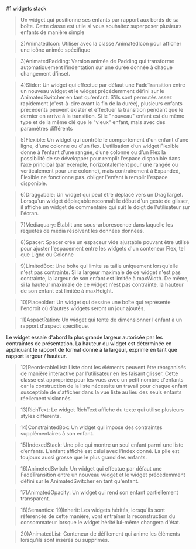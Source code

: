 #1 widgets stack
>Un widget qui positionne ses enfants par rapport aux bords de sa boîte.
Cette classe est utile si vous souhaitez superposer plusieurs enfants de manière simple

>2)AnimatedIcon:
Utiliser avec la classe AnimatedIcon pour afficher une icône animée spécifique

>3)AnimatedPadding:
Version animée de Padding qui transforme automatiquement l'indentation sur une durée donnée à chaque changement d'inset.

>4)Slider:
Un widget qui effectue par défaut une FadeTransition entre un nouveau widget et le widget précédemment défini sur le AnimatedSwitcher en tant qu'enfant.
S'ils sont permutés assez rapidement (c'est-à-dire avant la fin de la durée), plusieurs enfants précédents peuvent exister et effectuer la transition pendant que le dernier en arrive à la transition.
Si le "nouveau" enfant est du même type et de la même clé que le "vieux" enfant, mais avec des paramètres différents

>5)Flexible:
Un widget qui contrôle le comportement d'un enfant d'une ligne, d'une colonne ou d'un flex.
L’utilisation d’un widget Flexible donne à l’enfant d’une rangée, d’une colonne ou d’un Flex la possibilité de se développer pour remplir l’espace disponible dans l’axe principal (par exemple, horizontalement pour une rangée ou verticalement pour une colonne), mais contrairement à Expanded, Flexible ne fonctionne pas. obliger l'enfant à remplir l'espace disponible.

>6)Draggabale:
Un widget qui peut être déplacé vers un DragTarget.
Lorsqu'un widget déplaçable reconnaît le début d'un geste de glisser, il affiche un widget de commentaire qui suit le doigt de l'utilisateur sur l'écran.

>7)Mediaquary:
Établit une sous-arborescence dans laquelle les requêtes de média résolvent les données données.

>8)Spacer:
Spacer crée un espaceur vide ajustable pouvant être utilisé pour ajuster l'espacement entre les widgets d'un conteneur Flex, tel que Ligne ou Colonne

>9)LimitedBox:
Une boîte qui limite sa taille uniquement lorsqu'elle n'est pas contrainte.
Si la largeur maximale de ce widget n'est pas contrainte, la largeur de son enfant est limitée à maxWidth. De même, si la hauteur maximale de ce widget n'est pas contrainte, la hauteur de son enfant est limitée à maxHeight.

>10)Placeolder:
Un widget qui dessine une boîte qui représente l'endroit où d'autres widgets seront un jour ajoutés.

>11)AspactRation:
Un widget qui tente de dimensionner l'enfant à un rapport d'aspect spécifique.

Le widget essaie d'abord la plus grande largeur autorisée par les contraintes de présentation. La hauteur du widget est déterminée en appliquant le rapport de format donné à la largeur, exprimé en tant que rapport largeur / hauteur.

>12)ReorderableList:
Liste dont les éléments peuvent être réorganisés de manière interactive par l'utilisateur en les faisant glisser.
Cette classe est appropriée pour les vues avec un petit nombre d'enfants car la construction de la liste nécessite un travail pour chaque enfant susceptible de s'afficher dans la vue liste au lieu des seuls enfants réellement visionnés.

>13)RichText:
Le widget RichText affiche du texte qui utilise plusieurs styles différents.

>14)ConstraintedBox:
Un widget qui impose des contraintes supplémentaires à son enfant.

>15)IndexedStack:
Une pile qui montre un seul enfant parmi une liste d’enfants.
L'enfant affiché est celui avec l'index donné. La pile est toujours aussi grosse que le plus grand des enfants.

>16)AnimetedSwitch:
Un widget qui effectue par défaut une FadeTransition entre un nouveau widget et le widget précédemment défini sur le AnimatedSwitcher en tant qu'enfant.

>17)AnimatedOpacity:
Un widget qui rend son enfant partiellement transparent.

>18)Semantics:
>19)Inherit:
Les widgets hérités, lorsqu'ils sont référencés de cette manière, vont entraîner la reconstruction du consommateur lorsque le widget hérité lui-même changera d'état.

>20)AnimatedList:
Conteneur de défilement qui anime les éléments lorsqu'ils sont insérés ou supprimés.

